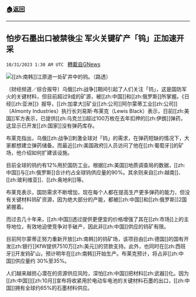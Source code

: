 ###  [:house:返回](README.md)
---


## 怕步石墨出口被禁後尘 军火关键矿产「钨」正加速开采
`10/31/2023 1:30 AM UTC ` [轉載自GNews](https://gnews.org/articles/1901730)

![](https://img.ltn.com.tw/Upload/business/page/800/2023/10/31/phpgpz1q1.jpg "")[[zh:南韩]]江原道一处矿井中的钨。（路透）

〔财经频道／综合报导〕乌俄[[zh:战争]]期间引起了人们关注「钨」，这是国防军火的关键材料，但目前超过9成的矿源，被[[zh:中国]]和[[zh:俄罗斯]]所掌握。《日经[[zh:亚洲]]》报导，[[zh:加拿大]]矿业[[zh:公司]]阿尔蒙蒂工业[[zh:公司]]（Almonty Industries）执行长刘易斯&middot;布莱克（Lewis Black）表示，日前[[zh:美国]]军方表示，已提供[[zh:乌克兰]]超过100万枚在去年扣押的[[zh:伊朗]]弹药，这显示已开发[[zh:国家]]没有弹药库存。

布莱克指出，乌俄[[zh:战争]]刺激全球对「钨」的需求，在弹药短缺的情况下，大家都想建立弹药储备。而最近[[zh:美国政府]]人员访问了他在[[zh:葡萄牙]]的矿场，他介绍如何扩建该设施。

目前全球的钨约有12%用於国防工业。根据[[zh:美国]]地质调查局的数据，[[zh:中国]]与[[zh:俄罗斯]]合计约占全球钨供应量的90%。其余则来自[[zh:越南]]、[[zh:玻利维亚]]、[[zh:奥地利]]等。

布莱克表示，国防需求不断增加，现在每个人都在提高生产更多弹药的能力，但没有关键材料钨矿资源，因为绝大部分的产能，都被[[zh:中国]]和[[zh:俄罗斯]]2国紧握着。

而过去几十年来，[[zh:中国]]透过提供更便宜的价格增强了其在[[zh:市场]]上的主导地位，有效地迫使竞争对手破产，因此非[[zh:中国]]供应的钨矿有限。

目前阿尔蒙蒂正努力重新开放[[zh:南韩]]的钨矿场，该项目由[[zh:德国]]的国有开发[[zh:银行]]KfW提供7510万[[zh:美元]]的贷款支持。此外，也同时在[[zh:西班牙]]开发钨矿山，预计明年在[[zh:南韩]]开始生产。布莱克预计，将占非[[zh:中国]]供应量约 30%至35%。

人们越来越担心潜在的资源供应风险，深怕[[zh:中国]]把材料[[zh:武器]]化。因为[[zh:中国]][[zh:10月]]宣布将收紧用於电动车电池的关键材料石墨的出口，[[zh:中国]]拥有全球约65%的石墨材料供应。
